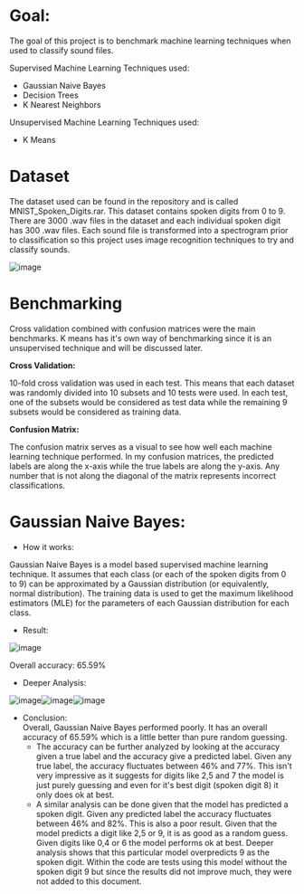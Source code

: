 # Goal: 
The goal of this project is to benchmark machine learning techniques when used to classify sound files. 

Supervised Machine Learning Techniques used:  
* Gaussian Naive Bayes
* Decision Trees 
* K Nearest Neighbors 

Unsupervised Machine Learning Techniques used:  
* K Means
# Dataset
 
The dataset used can be found in the repository and is called MNIST_Spoken_Digits.rar. This dataset contains spoken digits from 0 to 9. There are 3000 .wav files in the dataset and each individual spoken digit has 300 .wav files. Each sound file is transformed into a spectrogram prior to classification so this project uses image recognition techniques to try and classify sounds. 

![image](https://user-images.githubusercontent.com/85899973/141192136-4e99f390-5a45-4fed-9dfe-183aee0da503.png)

# Benchmarking

Cross validation combined with confusion matrices were the main benchmarks. K means has it's own way of benchmarking since it is an unsupervised technique and will be discussed later.

**Cross Validation:**

10-fold cross validation was used in each test. This means that each dataset was randomly divided into 10 subsets and 10 tests were used. In each test, one of the subsets would be considered as test data while the remaining 9 subsets would be considered as training data. 

**Confusion Matrix:**

The confusion matrix serves as a visual to see how well each machine learning technique performed. In my confusion matrices, the predicted labels are along the x-axis while the true labels are along the y-axis. Any number that is not along the diagonal of the matrix represents incorrect classifications.

# Gaussian Naive Bayes:
* How it works:  

Gaussian Naive Bayes is a model based supervised machine learning technique. It assumes that each class (or each of the spoken digits from 0 to 9) can be approximated by a Gaussian distribution (or equivalently, normal distribution). The training data is used to get the maximum likelihood estimators (MLE) for the parameters of each Gaussian distribution for each class.  

* Result: 

![image](https://user-images.githubusercontent.com/85899973/141359174-cc156ad7-0932-4303-ad91-1220cb8405cf.png)

Overall accuracy: 65.59%

* Deeper Analysis: 

![image](https://user-images.githubusercontent.com/85899973/141837490-3a6f4309-cdb4-4e4a-8a51-b0b60ba785a2.png)![image](https://user-images.githubusercontent.com/85899973/141837550-1688f50b-07fa-42b7-bc48-52215c6109cb.png)![image](https://user-images.githubusercontent.com/85899973/141837606-f4fdf3f6-5037-43ca-9219-a19be0102bab.png)

* Conclusion:  
Overall, Gaussian Naive Bayes performed poorly. It has an overall accuracy of 65.59% which is a little better than pure random guessing. 
  * The accuracy can be further analyzed by looking at the accuracy given a true label and the accuracy give a predicted label. Given any true label, the accuracy fluctuates between 46% and 77%. This isn't very impressive as it suggests for digits like 2,5 and 7 the model is just purely guessing and even for it's best digit (spoken digit 8) it only does ok at best. 
  * A similar analysis can be done given that the model has predicted a spoken digit. Given any predicted label the accuracy fluctuates between 46% and 82%. This is also a poor result. Given that the model predicts a digit like 2,5 or 9, it is as good as a random guess. Given digits like 0,4 or 6 the model performs ok at best.
Deeper analysis shows that this particular model overpredicts 9 as the spoken digit. Within the code are tests using this model without the spoken digit 9 but since the results did not improve much, they were not added to this document. 
